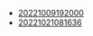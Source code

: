- [20221009192000](/zet/20221009192000/README.md)
- [20221021081636](/zet/20221021081636/README.md)
